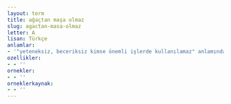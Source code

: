 ```yaml
---
layout: term
title: ağaçtan maşa olmaz
slug: agactan-masa-olmaz
letter: A
lisan: Türkçe
anlamlar:
- '"yeteneksiz, beceriksiz kimse önemli işlerde kullanılamaz" anlamında kullanılan bir söz'
ozellikler:
- - ''
ornekler:
- - ''
orneklerkaynak:
- - ''
---
```

